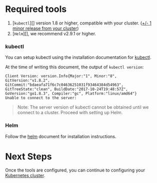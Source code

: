 # Required tools

1. [`kubectl`][] version 1.8 or higher, compatible with your cluster. ([+/- 1 minor release from your cluster](https://kubernetes.io/docs/tasks/tools/install-kubectl/#before-you-begin))
1. [`Helm`][], we recommend v2.9.1 or higher.


### kubectl

You can setup kubectl using the installation documentation for [kubectl][].

At the time of writing this document, the output of `kubectl version`:

```
Client Version: version.Info{Major:"1", Minor:"8", GitVersion:"v1.8.2", GitCommit:"bdaeafa71f6c7c04636251031f93464384d54963", GitTreeState:"clean", BuildDate:"2017-10-24T19:48:57Z", GoVersion:"go1.8.3", Compiler:"gc", Platform:"linux/amd64"}
Unable to connect to the server:
```

> Note: The server version of kubectl cannot be obtained until we connect to a
cluster. Proceed with setting up Helm.

### Helm

Follow the [helm][] document for installation instructions.

# Next Steps

Once the tools are configured, you can continue to configuring your
[Kubernetes cluster](README.md#where-do-you-want-to-install-GitLab).

[kubectl]: https://kubernetes.io/docs/tasks/tools/install-kubectl/#install-kubectl
[helm]: ../helm/README.md
